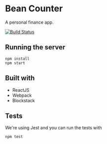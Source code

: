 # Bean Counter

A personal finance app.

[![Build Status](https://travis-ci.org/bean-counter/bean-counter.svg?branch=master)](https://travis-ci.org/bean-counter/bean-counter)


## Running the server

```
npm install
npm start
```

## Built with

* ReactJS
* Webpack
* Blockstack


## Tests

We're using Jest and you can run the tests with

```
npm test
```
